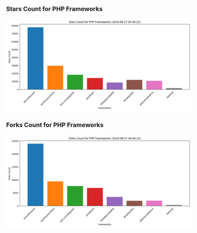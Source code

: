 ### Stars Count for PHP Frameworks

![Stars Chart](./archive/charts/20240827004422_stars_count.png)

### Forks Count for PHP Frameworks

![Forks Chart](./archive/charts/20240827004422_forks_count.png)


